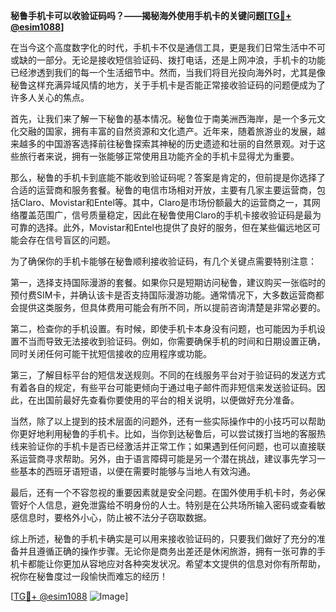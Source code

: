 **秘鲁手机卡可以收验证码吗？——揭秘海外使用手机卡的关键问题[[TG💪+ @esim1088](https://t.me/s/esim1088)]**

在当今这个高度数字化的时代，手机卡不仅是通信工具，更是我们日常生活中不可或缺的一部分。无论是接收短信验证码、拨打电话，还是上网冲浪，手机卡的功能已经渗透到我们的每一个生活细节中。然而，当我们将目光投向海外时，尤其是像秘鲁这样充满异域风情的地方，关于手机卡是否能正常接收验证码的问题便成为了许多人关心的焦点。

首先，让我们来了解一下秘鲁的基本情况。秘鲁位于南美洲西海岸，是一个多元文化交融的国家，拥有丰富的自然资源和文化遗产。近年来，随着旅游业的发展，越来越多的中国游客选择前往秘鲁探索其神秘的历史遗迹和壮丽的自然景观。对于这些旅行者来说，拥有一张能够正常使用且功能齐全的手机卡显得尤为重要。

那么，秘鲁的手机卡到底能不能收到验证码呢？答案是肯定的，但前提是你选择了合适的运营商和服务套餐。秘鲁的电信市场相对开放，主要有几家主要运营商，包括Claro、Movistar和Entel等。其中，Claro是市场份额最大的运营商之一，其网络覆盖范围广，信号质量稳定，因此在秘鲁使用Claro的手机卡接收验证码是最为可靠的选择。此外，Movistar和Entel也提供了良好的服务，但在某些偏远地区可能会存在信号盲区的问题。

为了确保你的手机卡能够在秘鲁顺利接收验证码，有几个关键点需要特别注意：

第一，选择支持国际漫游的套餐。如果你只是短期访问秘鲁，建议购买一张临时的预付费SIM卡，并确认该卡是否支持国际漫游功能。通常情况下，大多数运营商都会提供这类服务，但具体费用可能会有所不同，所以提前咨询清楚是非常必要的。

第二，检查你的手机设置。有时候，即使手机卡本身没有问题，也可能因为手机设置不当而导致无法接收到验证码。例如，你需要确保手机的时间和日期设置正确，同时关闭任何可能干扰短信接收的应用程序或功能。

第三，了解目标平台的短信发送规则。不同的在线服务平台对于验证码的发送方式有着各自的规定，有些平台可能更倾向于通过电子邮件而非短信来发送验证码。因此，在出国前最好先查看你要使用的平台的相关说明，以便做好充分准备。

当然，除了以上提到的技术层面的问题外，还有一些实际操作中的小技巧可以帮助你更好地利用秘鲁的手机卡。比如，当你到达秘鲁后，可以尝试拨打当地的客服热线来验证你的手机卡是否已经激活并正常工作；如果遇到任何问题，也可以直接联系运营商寻求帮助。另外，由于语言障碍可能是另一个潜在挑战，建议事先学习一些基本的西班牙语短语，以便在需要时能够与当地人有效沟通。

最后，还有一个不容忽视的重要因素就是安全问题。在国外使用手机卡时，务必保管好个人信息，避免泄露给不明身份的人士。特别是在公共场所输入密码或查看敏感信息时，要格外小心，防止被不法分子窃取数据。

综上所述，秘鲁的手机卡确实是可以用来接收验证码的，只要我们做好了充分的准备并且遵循正确的操作步骤。无论你是商务出差还是休闲旅游，拥有一张可靠的手机卡都能让你更加从容地应对各种突发状况。希望本文提供的信息对你有所帮助，祝你在秘鲁度过一段愉快而难忘的经历！

[[TG💪+ @esim1088](https://t.me/s/esim1088) ![Image](https://i.postimg.cc/4NQfJmqS/Snipaste-2025-05-13-00-14-12.png)]